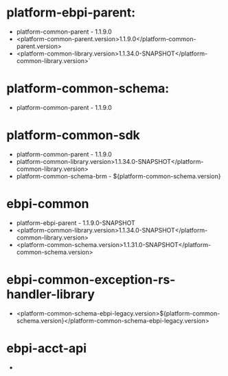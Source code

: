 # platform-ebpi-parent:
*   platform-common-parent - <version>1.1.9.0</version>
*   <platform-common-parent.version>1.1.9.0</platform-common-parent.version>
*   <platform-common-library.version>1.1.34.0-SNAPSHOT</platform-common-library.version>`
# platform-common-schema:
* <artifactId>platform-common-parent</artifactId> - <version>1.1.9.0</version>
# platform-common-sdk
* <artifactId>platform-common-parent</artifactId> - <version>1.1.9.0</version>
* platform-common-library.version>1.1.34.0-SNAPSHOT</platform-common-library.version>
* <artifactId>platform-common-schema-brm</artifactId> - <version>${platform-common-schema.version}</version>
# ebpi-common
* <artifactId>platform-ebpi-parent</artifactId> - <version>1.1.9.0-SNAPSHOT</version>
* <platform-common-library.version>1.1.34.0-SNAPSHOT</platform-common-library.version>
* <platform-common-schema.version>1.1.31.0-SNAPSHOT</platform-common-schema.version>
# ebpi-common-exception-rs-handler-library
* <platform-common-schema-ebpi-legacy.version>${platform-common-schema.version}</platform-common-schema-ebpi-legacy.version>
# ebpi-acct-api
* 
